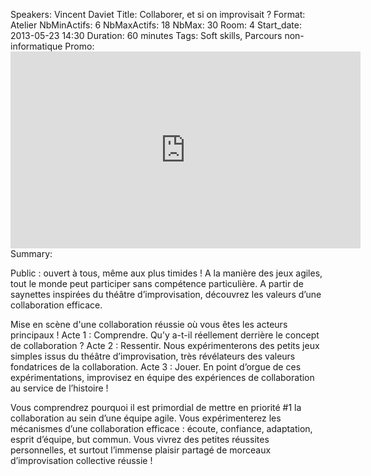 Speakers: Vincent Daviet
Title: Collaborer, et si on improvisait ?
Format: Atelier
NbMinActifs: 6
NbMaxActifs: 18
NbMax: 30
Room: 4
Start_date: 2013-05-23 14:30
Duration: 60 minutes
Tags: Soft skills, Parcours non-informatique
Promo: <iframe width="560" height="315" src="http://www.youtube.com/embed/XFu5FiIOne0" frameborder="0" allowfullscreen></iframe>
Summary:

Public : ouvert à tous, même aux plus timides !
A la manière des jeux agiles, tout le monde peut participer sans compétence particulière.
A partir de saynettes inspirées du théâtre d’improvisation, découvrez les valeurs d’une collaboration efficace.

Mise en scène d'une collaboration réussie où vous êtes les acteurs principaux !
Acte 1 : Comprendre.
Qu’y a-t-il réellement derrière le concept de collaboration ?
Acte 2 : Ressentir.
Nous expérimenterons des petits jeux simples issus du théâtre d’improvisation, très révélateurs des valeurs fondatrices de la collaboration.
Acte 3 : Jouer.
En point d’orgue de ces expérimentations, improvisez en équipe des expériences de collaboration au service de l’histoire !

Vous comprendrez pourquoi il est primordial de mettre en priorité #1 la collaboration au sein d’une équipe agile.
Vous expérimenterez les mécanismes d’une collaboration efficace : écoute, confiance, adaptation, esprit d’équipe, but commun.
Vous vivrez des petites réussites personnelles, et surtout l’immense plaisir partagé de morceaux d’improvisation collective réussie !
